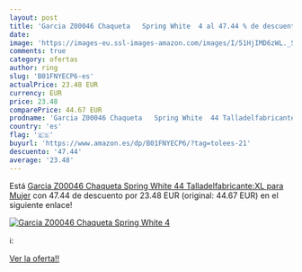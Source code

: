 ```yaml
---
layout: post
title: 'Garcia Z00046 Chaqueta   Spring White  4 al 47.44 % de descuento'
date: 
image: 'https://images-eu.ssl-images-amazon.com/images/I/51HjIMD6zWL._SL200_.jpg'
comments: true
category: ofertas
author: ring
slug: 'B01FNYECP6-es'
actualPrice: 23.48 EUR
currency: EUR
price: 23.48
comparePrice: 44.67 EUR
prodname: 'Garcia Z00046 Chaqueta   Spring White  44 Talladelfabricante:XL  para Mujer'
country: 'es'
flag: '🇪🇸'
buyurl: 'https://www.amazon.es/dp/B01FNYECP6/?tag=tolees-21'
descuento: '47.44'
average: '23.48'
---
```


Está [Garcia Z00046 Chaqueta   Spring White  44 Talladelfabricante:XL  para Mujer](https://www.amazon.es/dp/B01FNYECP6/?tag=tolees-21) con 47.44 de descuento por 23.48 EUR (original: 44.67 EUR) en el siguiente enlace!

[![Garcia Z00046 Chaqueta   Spring White  4](https://images-eu.ssl-images-amazon.com/images/I/51HjIMD6zWL._SL200_.jpg)](https://www.amazon.es/dp/B01FNYECP6/?tag=tolees-21)

ℹ️:


[Ver la oferta!!](https://www.amazon.es/dp/B01FNYECP6/?tag=tolees-21)
